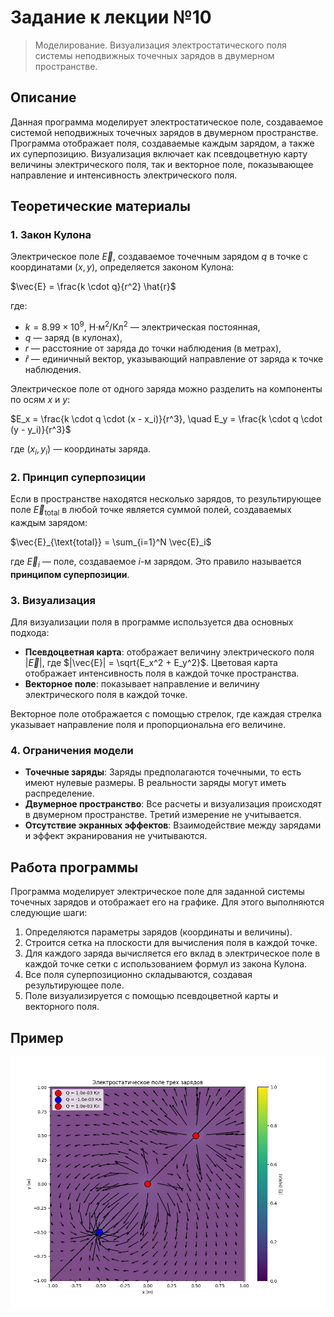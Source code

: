 # Задание к лекции №10
>Моделирование. Визуализация электростатического поля системы неподвижных
точечных зарядов в двумерном пространстве. 
## Описание

Данная программа моделирует электростатическое поле, создаваемое системой неподвижных точечных зарядов в двумерном пространстве. Программа отображает поля, создаваемые каждым зарядом, а также их суперпозицию. Визуализация включает как псевдоцветную карту величины электрического поля, так и векторное поле, показывающее направление и интенсивность электрического поля.

## Теоретические материалы

### 1. Закон Кулона

Электрическое поле  $\vec{E}$, создаваемое точечным зарядом $q$ в точке с координатами $(x, y)$, определяется законом Кулона:


$\vec{E} = \frac{k \cdot q}{r^2} \hat{r}$

где:
- $k = 8.99 \times 10^9$, $\text{Н·м}^2/\text{Кл}^2$ — электрическая постоянная,
- $q$ — заряд (в кулонах),
- $r$ — расстояние от заряда до точки наблюдения (в метрах),
- $\hat{r}$ — единичный вектор, указывающий направление от заряда к точке наблюдения.

Электрическое поле от одного заряда можно разделить на компоненты по осям $x$ и $y$:


$E_x = \frac{k \cdot q \cdot (x - x_i)}{r^3}, \quad E_y = \frac{k \cdot q \cdot (y - y_i)}{r^3}$

где $(x_i, y_i)$ — координаты заряда.

### 2. Принцип суперпозиции

Если в пространстве находятся несколько зарядов, то результирующее поле $\vec{E}_{\text{total}}$ в любой точке является суммой полей, создаваемых каждым зарядом:


$\vec{E}_{\text{total}} = \sum_{i=1}^N \vec{E}_i$

где $\vec{E}_i$ — поле, создаваемое $i$-м зарядом. Это правило называется **принципом суперпозиции**.

### 3. Визуализация

Для визуализации поля в программе используется два основных подхода:
- **Псевдоцветная карта**: отображает величину электрического поля $|\vec{E}|$, где $|\vec{E}| = \sqrt{E_x^2 + E_y^2}$. Цветовая карта отображает интенсивность поля в каждой точке пространства.
- **Векторное поле**: показывает направление и величину электрического поля в каждой точке.

Векторное поле отображается с помощью стрелок, где каждая стрелка указывает направление поля и пропорциональна его величине.


### 4. Ограничения модели

- **Точечные заряды**: Заряды предполагаются точечными, то есть имеют нулевые размеры. В реальности заряды могут иметь распределение.
- **Двумерное пространство**: Все расчеты и визуализация происходят в двумерном пространстве. Третий измерение не учитывается.
- **Отсутствие экранных эффектов**: Взаимодействие между зарядами и эффект экранирования не учитываются.

## Работа программы

Программа моделирует электрическое поле для заданной системы точечных зарядов и отображает его на графике. Для этого выполняются следующие шаги:

1. Определяются параметры зарядов (координаты и величины).
2. Строится сетка на плоскости для вычисления поля в каждой точке.
3. Для каждого заряда вычисляется его вклад в электрическое поле в каждой точке сетки с использованием формул из закона Кулона.
4. Все поля суперпозиционно складываются, создавая результирующее поле.
5. Поле визуализируется с помощью псевдоцветной карты и векторного поля.


## Пример
![result.png](result.png)
